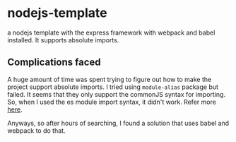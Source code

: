 # nodejs-template
a nodejs template with the express framework with webpack and babel installed. It supports absolute imports.

## Complications faced

A huge amount of time was spent trying to figure out how to make the project support absolute imports. I tried using `module-alias` package but failed. It seems that they
only support the commonJS syntax for importing. So, when I used the es module import syntax, it didn't work. Refer more [here](https://github.com/ilearnio/module-alias/issues/113).

Anyways, so after hours of searching, I found a solution that uses babel and webpack to do that.
